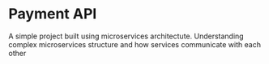 # Payment API

A simple project built using microservices architectute. Understanding complex microservices structure and how services communicate with each other